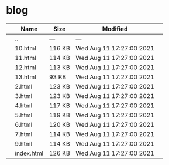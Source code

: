 blog
====

<table><thead><tr class="header"><th></th><th>Name</th><th>Size</th><th>Modified</th><th></th></tr></thead><tbody><tr class="odd"><td></td><td><span class="goup">..</span></td><td>—</td><td>—</td><td></td></tr><tr class="even"><td></td><td><span class="name">10.html</span></td><td>116 KB</td><td>Wed Aug 11 17:27:00 2021</td><td></td></tr><tr class="odd"><td></td><td><span class="name">11.html</span></td><td>114 KB</td><td>Wed Aug 11 17:27:00 2021</td><td></td></tr><tr class="even"><td></td><td><span class="name">12.html</span></td><td>113 KB</td><td>Wed Aug 11 17:27:00 2021</td><td></td></tr><tr class="odd"><td></td><td><span class="name">13.html</span></td><td>93 KB</td><td>Wed Aug 11 17:27:00 2021</td><td></td></tr><tr class="even"><td></td><td><span class="name">2.html</span></td><td>123 KB</td><td>Wed Aug 11 17:27:00 2021</td><td></td></tr><tr class="odd"><td></td><td><span class="name">3.html</span></td><td>123 KB</td><td>Wed Aug 11 17:27:00 2021</td><td></td></tr><tr class="even"><td></td><td><span class="name">4.html</span></td><td>117 KB</td><td>Wed Aug 11 17:27:00 2021</td><td></td></tr><tr class="odd"><td></td><td><span class="name">5.html</span></td><td>119 KB</td><td>Wed Aug 11 17:27:00 2021</td><td></td></tr><tr class="even"><td></td><td><span class="name">6.html</span></td><td>120 KB</td><td>Wed Aug 11 17:27:00 2021</td><td></td></tr><tr class="odd"><td></td><td><span class="name">7.html</span></td><td>114 KB</td><td>Wed Aug 11 17:27:00 2021</td><td></td></tr><tr class="even"><td></td><td><span class="name">9.html</span></td><td>114 KB</td><td>Wed Aug 11 17:27:00 2021</td><td></td></tr><tr class="odd"><td></td><td><span class="name">index.html</span></td><td>126 KB</td><td>Wed Aug 11 17:27:00 2021</td><td></td></tr></tbody></table>
